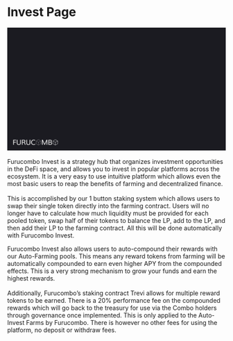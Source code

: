 # Invest Page

![](../.gitbook/assets/invest.gif)

Furucombo Invest is a strategy hub that organizes investment opportunities in the DeFi space, and allows you to invest in popular platforms across the ecosystem. It is a very easy to use intuitive platform which allows even the most basic users to reap the benefits of farming and decentralized finance. \
\
This is accomplished by our 1 button staking system which allows users to swap their single token directly into the farming contract. Users will no longer have to calculate how much liquidity must be provided for each pooled token, swap half of their tokens to balance the LP, add to the LP, and then add their LP to the farming contract. All this will be done automatically with Furucombo Invest.

Furucombo Invest also allows users to auto-compound their rewards with our Auto-Farming pools. This means any reward tokens from farming will be automatically compounded to earn even higher APY from the compounded effects. This is a very strong mechanism to grow your funds and earn the highest rewards. \
\
Additionally, Furucombo’s staking contract Trevi allows for multiple reward tokens to be earned. There is a 20% performance fee on the compounded rewards which will go back to the treasury for use via the Combo holders through governance once implemented. This is only applied to the Auto-Invest Farms by Furucombo. There is however no other fees for using the platform, no deposit or withdraw fees.
